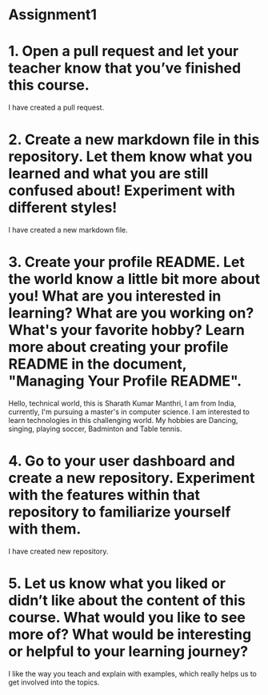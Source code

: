 # Assignment1
# 1. Open a pull request and let your teacher know that you’ve finished this course.
I have created a pull request.

# 2. Create a new markdown file in this repository. Let them know what you learned and what you are still confused about! Experiment with different styles!
I have created a new markdown file.

# 3. Create your profile README. Let the world know a little bit more about you! What are you interested in learning? What are you working on? What's your favorite hobby? Learn more about creating your profile README in the document, "Managing Your Profile README".
Hello, technical world, this is Sharath Kumar Manthri, I am from India, currently, I'm pursuing a master's in computer science. I am interested to learn technologies in this challenging world. My hobbies are Dancing, singing, playing soccer, Badminton and Table tennis.  

# 4. Go to your user dashboard and create a new repository. Experiment with the features within that repository to familiarize yourself with them.
I have created new repository.

# 5. Let us know what you liked or didn’t like about the content of this course. What would you like to see more of? What would be interesting or helpful to your learning journey?
I like the way you teach and explain with examples, which really helps us to get involved into the topics.  
